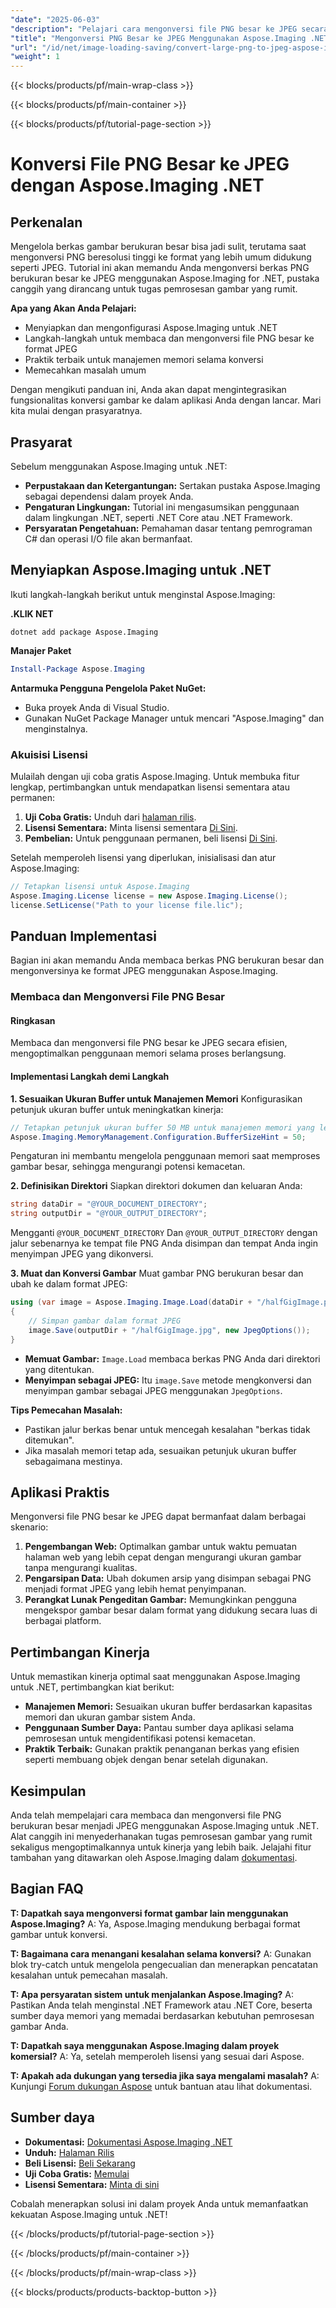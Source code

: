 ```yaml
---
"date": "2025-06-03"
"description": "Pelajari cara mengonversi file PNG besar ke JPEG secara efisien menggunakan Aspose.Imaging untuk .NET. Panduan ini mencakup penyiapan, penerapan, dan praktik terbaik."
"title": "Mengonversi PNG Besar ke JPEG Menggunakan Aspose.Imaging .NET&#58; Panduan Langkah demi Langkah"
"url": "/id/net/image-loading-saving/convert-large-png-to-jpeg-aspose-imaging-dotnet/"
"weight": 1
---
```


{{< blocks/products/pf/main-wrap-class >}}

{{< blocks/products/pf/main-container >}}

{{< blocks/products/pf/tutorial-page-section >}}
# Konversi File PNG Besar ke JPEG dengan Aspose.Imaging .NET

## Perkenalan
Mengelola berkas gambar berukuran besar bisa jadi sulit, terutama saat mengonversi PNG beresolusi tinggi ke format yang lebih umum didukung seperti JPEG. Tutorial ini akan memandu Anda mengonversi berkas PNG berukuran besar ke JPEG menggunakan Aspose.Imaging for .NET, pustaka canggih yang dirancang untuk tugas pemrosesan gambar yang rumit.

**Apa yang Akan Anda Pelajari:**
- Menyiapkan dan mengonfigurasi Aspose.Imaging untuk .NET
- Langkah-langkah untuk membaca dan mengonversi file PNG besar ke format JPEG
- Praktik terbaik untuk manajemen memori selama konversi
- Memecahkan masalah umum

Dengan mengikuti panduan ini, Anda akan dapat mengintegrasikan fungsionalitas konversi gambar ke dalam aplikasi Anda dengan lancar. Mari kita mulai dengan prasyaratnya.

## Prasyarat
Sebelum menggunakan Aspose.Imaging untuk .NET:

- **Perpustakaan dan Ketergantungan:** Sertakan pustaka Aspose.Imaging sebagai dependensi dalam proyek Anda.
- **Pengaturan Lingkungan:** Tutorial ini mengasumsikan penggunaan dalam lingkungan .NET, seperti .NET Core atau .NET Framework.
- **Persyaratan Pengetahuan:** Pemahaman dasar tentang pemrograman C# dan operasi I/O file akan bermanfaat.

## Menyiapkan Aspose.Imaging untuk .NET
Ikuti langkah-langkah berikut untuk menginstal Aspose.Imaging:

**.KLIK NET**
```shell
dotnet add package Aspose.Imaging
```

**Manajer Paket**
```powershell
Install-Package Aspose.Imaging
```

**Antarmuka Pengguna Pengelola Paket NuGet:**
- Buka proyek Anda di Visual Studio.
- Gunakan NuGet Package Manager untuk mencari "Aspose.Imaging" dan menginstalnya.

### Akuisisi Lisensi
Mulailah dengan uji coba gratis Aspose.Imaging. Untuk membuka fitur lengkap, pertimbangkan untuk mendapatkan lisensi sementara atau permanen:

1. **Uji Coba Gratis:** Unduh dari [halaman rilis](https://releases.aspose.com/imaging/net/).
2. **Lisensi Sementara:** Minta lisensi sementara [Di Sini](https://purchase.aspose.com/temporary-license/).
3. **Pembelian:** Untuk penggunaan permanen, beli lisensi [Di Sini](https://purchase.aspose.com/buy).

Setelah memperoleh lisensi yang diperlukan, inisialisasi dan atur Aspose.Imaging:
```csharp
// Tetapkan lisensi untuk Aspose.Imaging
Aspose.Imaging.License license = new Aspose.Imaging.License();
license.SetLicense("Path to your license file.lic");
```

## Panduan Implementasi
Bagian ini akan memandu Anda membaca berkas PNG berukuran besar dan mengonversinya ke format JPEG menggunakan Aspose.Imaging.

### Membaca dan Mengonversi File PNG Besar
#### Ringkasan
Membaca dan mengonversi file PNG besar ke JPEG secara efisien, mengoptimalkan penggunaan memori selama proses berlangsung.

#### Implementasi Langkah demi Langkah
**1. Sesuaikan Ukuran Buffer untuk Manajemen Memori**
Konfigurasikan petunjuk ukuran buffer untuk meningkatkan kinerja:
```csharp
// Tetapkan petunjuk ukuran buffer 50 MB untuk manajemen memori yang lebih baik
Aspose.Imaging.MemoryManagement.Configuration.BufferSizeHint = 50;
```
Pengaturan ini membantu mengelola penggunaan memori saat memproses gambar besar, sehingga mengurangi potensi kemacetan.

**2. Definisikan Direktori**
Siapkan direktori dokumen dan keluaran Anda:
```csharp
string dataDir = "@YOUR_DOCUMENT_DIRECTORY";
string outputDir = "@YOUR_OUTPUT_DIRECTORY";
```
Mengganti `@YOUR_DOCUMENT_DIRECTORY` Dan `@YOUR_OUTPUT_DIRECTORY` dengan jalur sebenarnya ke tempat file PNG Anda disimpan dan tempat Anda ingin menyimpan JPEG yang dikonversi.

**3. Muat dan Konversi Gambar**
Muat gambar PNG berukuran besar dan ubah ke dalam format JPEG:
```csharp
using (var image = Aspose.Imaging.Image.Load(dataDir + "/halfGigImage.png"))
{
    // Simpan gambar dalam format JPEG
    image.Save(outputDir + "/halfGigImage.jpg", new JpegOptions());
}
```
- **Memuat Gambar:** `Image.Load` membaca berkas PNG Anda dari direktori yang ditentukan.
- **Menyimpan sebagai JPEG:** Itu `image.Save` metode mengkonversi dan menyimpan gambar sebagai JPEG menggunakan `JpegOptions`.

**Tips Pemecahan Masalah:**
- Pastikan jalur berkas benar untuk mencegah kesalahan "berkas tidak ditemukan".
- Jika masalah memori tetap ada, sesuaikan petunjuk ukuran buffer sebagaimana mestinya.

## Aplikasi Praktis
Mengonversi file PNG besar ke JPEG dapat bermanfaat dalam berbagai skenario:
1. **Pengembangan Web:** Optimalkan gambar untuk waktu pemuatan halaman web yang lebih cepat dengan mengurangi ukuran gambar tanpa mengurangi kualitas.
2. **Pengarsipan Data:** Ubah dokumen arsip yang disimpan sebagai PNG menjadi format JPEG yang lebih hemat penyimpanan.
3. **Perangkat Lunak Pengeditan Gambar:** Memungkinkan pengguna mengekspor gambar besar dalam format yang didukung secara luas di berbagai platform.

## Pertimbangan Kinerja
Untuk memastikan kinerja optimal saat menggunakan Aspose.Imaging untuk .NET, pertimbangkan kiat berikut:
- **Manajemen Memori:** Sesuaikan ukuran buffer berdasarkan kapasitas memori dan ukuran gambar sistem Anda.
- **Penggunaan Sumber Daya:** Pantau sumber daya aplikasi selama pemrosesan untuk mengidentifikasi potensi kemacetan.
- **Praktik Terbaik:** Gunakan praktik penanganan berkas yang efisien seperti membuang objek dengan benar setelah digunakan.

## Kesimpulan
Anda telah mempelajari cara membaca dan mengonversi file PNG berukuran besar menjadi JPEG menggunakan Aspose.Imaging untuk .NET. Alat canggih ini menyederhanakan tugas pemrosesan gambar yang rumit sekaligus mengoptimalkannya untuk kinerja yang lebih baik. Jelajahi fitur tambahan yang ditawarkan oleh Aspose.Imaging dalam [dokumentasi](https://reference.aspose.com/imaging/net/).

## Bagian FAQ
**T: Dapatkah saya mengonversi format gambar lain menggunakan Aspose.Imaging?**
A: Ya, Aspose.Imaging mendukung berbagai format gambar untuk konversi.

**T: Bagaimana cara menangani kesalahan selama konversi?**
A: Gunakan blok try-catch untuk mengelola pengecualian dan menerapkan pencatatan kesalahan untuk pemecahan masalah.

**T: Apa persyaratan sistem untuk menjalankan Aspose.Imaging?**
A: Pastikan Anda telah menginstal .NET Framework atau .NET Core, beserta sumber daya memori yang memadai berdasarkan kebutuhan pemrosesan gambar Anda.

**T: Dapatkah saya menggunakan Aspose.Imaging dalam proyek komersial?**
A: Ya, setelah memperoleh lisensi yang sesuai dari Aspose.

**T: Apakah ada dukungan yang tersedia jika saya mengalami masalah?**
A: Kunjungi [Forum dukungan Aspose](https://forum.aspose.com/c/imaging/10) untuk bantuan atau lihat dokumentasi.

## Sumber daya
- **Dokumentasi:** [Dokumentasi Aspose.Imaging .NET](https://reference.aspose.com/imaging/net/)
- **Unduh:** [Halaman Rilis](https://releases.aspose.com/imaging/net/)
- **Beli Lisensi:** [Beli Sekarang](https://purchase.aspose.com/buy)
- **Uji Coba Gratis:** [Memulai](https://releases.aspose.com/imaging/net/)
- **Lisensi Sementara:** [Minta di sini](https://purchase.aspose.com/temporary-license/)

Cobalah menerapkan solusi ini dalam proyek Anda untuk memanfaatkan kekuatan Aspose.Imaging untuk .NET!

{{< /blocks/products/pf/tutorial-page-section >}}

{{< /blocks/products/pf/main-container >}}

{{< /blocks/products/pf/main-wrap-class >}}

{{< blocks/products/products-backtop-button >}}